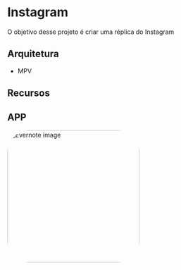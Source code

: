 # Instagram

O objetivo desse projeto é criar uma réplica do Instagram

## Arquitetura

- MPV

## Recursos

## APP

<p>
    <img alt="Evernote image" style="border-radius:50px;" src="https://media.discordapp.net/attachments/1057743061695877150/1057836068344430612/Screenshot_2022-12-28_at_20.40.16.png?width=476&height=1005" width=300>
</p>
